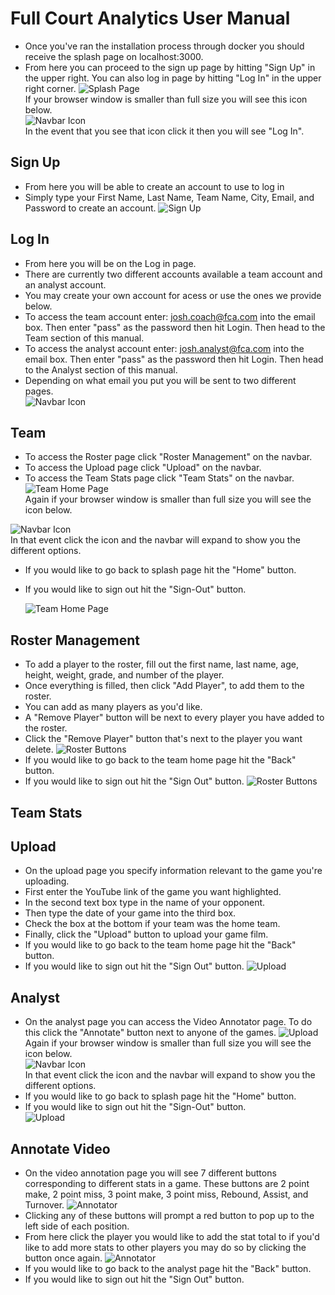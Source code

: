 # Full Court Analytics User Manual

- Once you've ran the installation process through docker you should receive the splash page on localhost:3000.
- From here you can proceed to the sign up page by hitting "Sign Up" in the upper right. You can also log in page by hitting "Log In" in the upper right corner.
![Splash Page](https://github.com/bwoody3142/FullCourtAnalytics/raw/master/AuxiliaryFiles/rawSplash.PNG)<br>
If your browser window is smaller than full size you will see this icon below. <br>
![Navbar Icon](https://github.com/bwoody3142/FullCourtAnalytics/raw/master/AuxiliaryFiles/Navbar.png)<br>
In the event that you see that icon click it then you will see "Log In".

## Sign Up
- From here you will be able to create an account to use to log in
- Simply type your First Name, Last Name, Team Name, City, Email, and Password to create an account.
![Sign Up](https://github.com/bwoody3142/FullCourtAnalytics/raw/master/AuxiliaryFiles/fcaSignUp.PNG)<br>
## Log In
- From here you will be on the Log in page.
- There are currently two different accounts available a team account and an analyst account. 
- You may create your own account for acess or use the ones we provide below.
- To access the team account enter: josh.coach@fca.com into the email box. Then enter "pass" as the password then hit Login. Then head to the Team section of this manual.
- To access the analyst account enter: josh.analyst@fca.com into the email box. Then enter "pass" as the password then hit Login. Then head to the Analyst section of this manual.
- Depending on what email you put you will be sent to two different pages.<br>
![Navbar Icon](https://github.com/bwoody3142/FullCourtAnalytics/raw/master/AuxiliaryFiles/fcaLogin.PNG)<br>

## Team

- To access the Roster page click "Roster Management" on the navbar. 
- To access the Upload page click "Upload" on the navbar. 
- To access the Team Stats page click "Team Stats" on the navbar.
![Team Home Page](https://github.com/bwoody3142/FullCourtAnalytics/raw/master/AuxiliaryFiles/teamhomepage1.png)<br>
  Again if your browser window is smaller than full size you will see the icon below.
  
  
![Navbar Icon](https://github.com/bwoody3142/FullCourtAnalytics/raw/master/AuxiliaryFiles/Navbar.png) <br>
In that event click the icon and the navbar will expand to show you the different options.
- If you would like to go back to splash page hit the "Home" button. 
- If you would like to sign out hit the "Sign-Out" button. 

  ![Team Home Page](https://github.com/bwoody3142/FullCourtAnalytics/raw/master/AuxiliaryFiles/teamhomepage2.png)<br>


## Roster Management
- To add a player to the roster, fill out the first name, last name, age, height, weight, grade, and number of the player.
- Once everything is filled, then click "Add Player", to add them to the roster. 
- You can add as many players as you'd like. 
- A "Remove Player" button will be next to every player you have added to the roster.
- Click the "Remove Player" button that's next to the player you want delete.
   ![Roster Buttons](https://github.com/bwoody3142/FullCourtAnalytics/raw/master/AuxiliaryFiles/rosterFunctionButtons.png)<br>
- If you would like to go back to the team home page hit the "Back" button. 
- If you would like to sign out hit the "Sign Out" button.
  ![Roster Buttons](https://github.com/bwoody3142/FullCourtAnalytics/raw/master/AuxiliaryFiles/rosterCornerButtons.png)<br>

## Team Stats

## Upload
- On the upload page you specify information relevant to the game you're uploading.
- First enter the YouTube link of the game you want highlighted.
- In the second text box type in the name of your opponent. 
- Then type the date of your game into the third box.
- Check the box at the bottom if your team was the home team.
- Finally, click the "Upload" button to upload your game film.
- If you would like to go back to the team home page hit the "Back" button. 
- If you would like to sign out hit the "Sign Out" button.
![Upload](https://github.com/bwoody3142/FullCourtAnalytics/raw/master/AuxiliaryFiles/fcaUpload.png)<br>

## Analyst

- On the analyst page you can access the Video Annotator page. To do this click the "Annotate" button next to anyone of the games.
![Upload](https://github.com/bwoody3142/FullCourtAnalytics/raw/master/AuxiliaryFiles/analysthome1.png)<br>
Again if your browser window is smaller than full size you will see the icon below. <br>
![Navbar Icon](https://github.com/bwoody3142/FullCourtAnalytics/raw/master/AuxiliaryFiles/Navbar.png) <br>
In that event click the icon and the navbar will expand to show you the different options.
- If you would like to go back to splash page hit the "Home" button. 
- If you would like to sign out hit the "Sign-Out" button.  
![Upload](https://github.com/bwoody3142/FullCourtAnalytics/raw/master/AuxiliaryFiles/analysthome2.png)<br>

## Annotate Video
- On the video annotation page you will see 7 different buttons corresponding to different stats in a game. These buttons are 2 point make, 2 point miss, 3 point make, 3 point miss, Rebound, Assist, and Turnover.
![Annotator](https://github.com/bwoody3142/FullCourtAnalytics/raw/master/AuxiliaryFiles/annotator1.png)<br>
- Clicking any of these buttons will prompt a red button to pop up to the left side of each position.
- From here click the player you would like to add the stat total to if you'd like to add more stats to other players you may do so by clicking the button once again. 
![Annotator](https://github.com/bwoody3142/FullCourtAnalytics/raw/master/AuxiliaryFiles/annotator2.png)<br>
- If you would like to go back to the analyst page hit the "Back" button. 
- If you would like to sign out hit the "Sign Out" button.  
